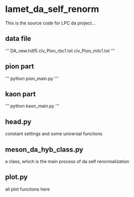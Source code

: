 # lamet_da_self_renorm
This is the source code for LPC da project...

## data file
'''
DA_new.hdf5
clv_Pion_rbc1.txt
clv_Pion_milc1.txt
'''

## pion part
'''
python pion_main.py
'''

## kaon part
'''
python kaon_main.py
'''

## head.py
constant settings and some universal functions

## meson_da_hyb_class.py
a class, which is the main process of da self renormalization

## plot.py
all plot functions here
